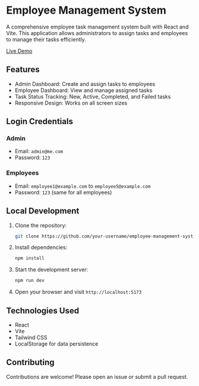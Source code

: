 # Employee Management System

A comprehensive employee task management system built with React and Vite. This application allows administrators to assign tasks and employees to manage their tasks efficiently.

[Live Demo](https://employee-management-system-vert-gamma.vercel.app/)

## Features
- Admin Dashboard: Create and assign tasks to employees
- Employee Dashboard: View and manage assigned tasks
- Task Status Tracking: New, Active, Completed, and Failed tasks
- Responsive Design: Works on all screen sizes

## Login Credentials

### Admin
- Email: `admin@me.com`
- Password: `123`

### Employees
- Email: `employee1@example.com` to `employee5@example.com`
- Password: `123` (same for all employees)

## Local Development

1. Clone the repository:
   ```bash
   git clone https://github.com/your-username/employee-management-system.git
   ```

2. Install dependencies:
   ```bash
   npm install
   ```

3. Start the development server:
   ```bash
   npm run dev
   ```

4. Open your browser and visit `http://localhost:5173`

## Technologies Used
- React
- Vite
- Tailwind CSS
- LocalStorage for data persistence

## Contributing
Contributions are welcome! Please open an issue or submit a pull request.
